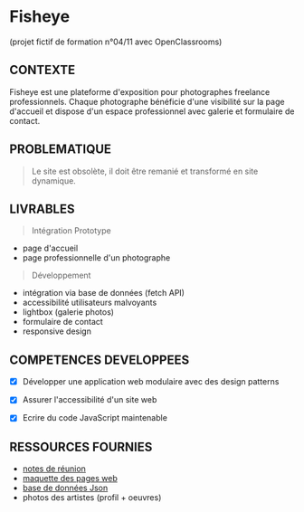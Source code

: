 # Fisheye

(projet fictif de formation n°04/11 avec OpenClassrooms)

## CONTEXTE

Fisheye est une plateforme d'exposition pour photographes freelance professionnels.
Chaque photographe bénéficie d'une visibilité sur la page d'accueil et dispose d'un espace professionnel avec galerie et formulaire de contact.

## PROBLEMATIQUE

> Le site est obsolète, il doit être remanié et transformé en site dynamique.

## LIVRABLES

> Intégration Prototype

- page d'accueil
- page professionnelle d'un photographe

> Développement

- intégration via base de données (fetch API)
- accessibilité utilisateurs malvoyants
- lightbox (galerie photos)
- formulaire de contact
- responsive design

## COMPETENCES DEVELOPPEES

- [x] Développer une application web modulaire avec des design patterns
- [x] Assurer l'accessibilité d'un site web
- [x] Ecrire du code JavaScript maintenable


## RESSOURCES FOURNIES

- [notes de réunion](https://s3.eu-west-1.amazonaws.com/course.oc-static.com/projects/Front-End+V2/P5+Javascript+%26+Accessibility/Notes+de+r%C3%A9union.pdf)
- [maquette des pages web](https://www.figma.com/file/pt8xJxC1QffW4HX16QhGZJ/UI-Design-FishEye-FR?node-id=0%3A1)
- [base de données Json](https://s3-eu-west-1.amazonaws.com/course.oc-static.com/projects/Front-End+V2/P5+Javascript+%26+Accessibility/FishEyeData.json)
- photos des artistes (profil + oeuvres)
